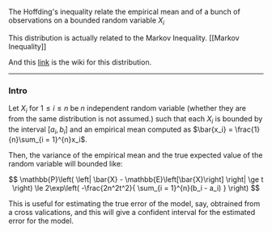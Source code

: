 The Hoffding's inequality relate the empirical mean and of a bunch of observations on a bounded random variable $X_i$

This distribution is actually related to the Markov Inequality. [[Markov Inequality]]

And  this [link]([https://www.wikiwand.com/en/Hoeffding%27s_inequality) is the wiki for this distribution. 

---
### **Intro**

Let $X_i$ for $1\le i \le n$ be $n$ independent random variable (whether they are from the same distribution is not assumed.) such that each $X_i$ is bounded by the interval $[a_i, b_i]$ and an empirical mean computed as $\bar{x_i} = \frac{1}{n}\sum_{i = 1}^{n}x_i$. 

Then, the variance of the empirical mean and the true expected value of the random variable will bounded like: 

$$
\mathbb{P}\left(
    \left|
        \bar{X} - 
        \mathbb{E}\left[\bar{X}\right]
    \right|
    \ge t
\right)
\le 
2\exp\left(
    -\frac{2n^2t^2}{
        \sum_{i = 1}^{n}(b_i - a_i)
    }
\right)
$$

This is useful for estimating the true error of the model, say, obtrained from a cross valications, and this will give a confident interval for the estimated error for the model. 

